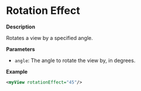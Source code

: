 # Rotation Effect

**Description**

Rotates a view by a specified angle.

**Parameters**

- `angle`: The angle to rotate the view by, in degrees.

**Example**

```xml
<myView rotationEffect="45"/>
```
